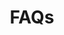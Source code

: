 ---
title: FAQs
description: "Frequently Asked Questions about the CARTO platform and its components"
icon: "/img/icons/faq.png"

url: faqs
indexPage: "overview.md"

cascade:
  basePath: faqs
  menu:
    - title: "Overview"
    - title: "Categories"
      folder:
        - title: "CARTO Accounts"
        - title: "Workspace"
        - title: "Builder"
        - title: "Data Observatory"
        - title: "Analytics Toolbox"
        - title: "Development Tools"
        - title: "Support Packages"
        - title: "CARTO for education"


---